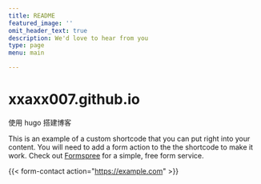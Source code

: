 ```yaml
---
title: README
featured_image: ''
omit_header_text: true
description: We'd love to hear from you
type: page
menu: main

---
```

# xxaxx007.github.io


使用 hugo 搭建博客

This is an example of a custom shortcode that you can put right into your content. You will need to add a form action to the the shortcode to make it work. Check out [Formspree](https://formspree.io/) for a simple, free form service. 

{{< form-contact action="https://example.com"  >}}